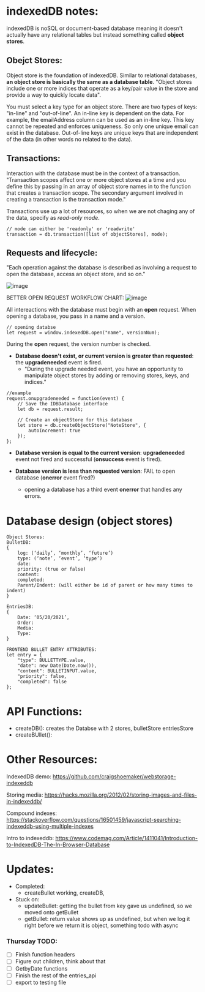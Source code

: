 # indexedDB notes:
indexedDB is noSQL or document-based database meaning it doesn't actually have any relational tables but instead something called **object stores**.

## Obejct Stores:
Object store is the foundation of indexedDB. Similar to relational databases, **an object store is basically the same as a database table**. "Object stores include one or more indices that operate as a key/pair value in the store and provide a way to quickly locate data". 

You must select a key type for an object store. There are two types of keys: "in-line" and "out-of-line". An in-line key is dependent on the data. For example, the emailAddress column can be used as an in-line key. This key cannot be repeated and enforces uniqueness. So only one unique email can exist in the database. Out-of-line keys are unique keys that are independent of the data (in other words no related to the data).

## Transactions:
Interaction with the database must be in the context of a transaction. "Transaction scopes affect one or more object stores at a time and you define this by passing in an array of object store names in to the function that creates a transaction scope. The secondary argument involved in creating a transaction is the transaction mode."

Transactions use up a lot of resources, so when we are not chaging any of the data, specify as *read-only mode*.

~~~
// mode can either be 'readonly' or 'readwrite'
transaction = db.transaction([list of objectStores], mode);
~~~

## Requests and lifecycle:
"Each operation against the database is described as involving a request to open the database, access an object store, and so on."

![image](https://user-images.githubusercontent.com/21044142/118936816-bc49ef80-b901-11eb-9fc3-ca6e110ce1a2.png)

BETTER OPEN REQUEST WORKFLOW CHART:
![image](https://user-images.githubusercontent.com/21044142/118943960-f7035600-b908-11eb-8485-05bd4417fa99.png)

All intereactions with the database must begin with an **open** request. When opening a database, you pass in a name and a version.
~~~
// opening databse
let request = window.indexedDB.open("name", versionNum);
~~~

During the **open** request, the version number is checked.

- **Database doesn't exist, or current version is greater than requested**: the **upgradeneeded** event is fired.
  - "During the upgrade needed event, you have an opportunity to manipulate object stores by adding or removing stores, keys, and indices."

~~~
//example
request.onupgradeneeded = function(event) {
    // Save the IDBDatabase interface
    let db = request.result;

    // Create an objectStore for this database
    let store = db.createObjectStore("NoteStore", {
        autoIncrement: true
    });
};
~~~

- **Database version is equal to the current version**: **upgradeneeded** event not fired and successful (**onsuccess** event is fired).

- **Database version is less than requested version**: FAIL to open database (**onerror** event fired?)
  - opening a database has a third event **onerror** that handles any errors.

# Database design (object stores)
~~~
Object Stores:
BulletDB:
{
    log: (‘daily’, ‘monthly’, ‘future’)
    type: (‘note’, ‘event’, ‘type’)
    date:
    priority: (true or false)
    content: 
    completed:
    Parent/Indent: (will either be id of parent or how many times to indent)
}

EntriesDB:
{
    Date: ‘05/20/2021’,
    Order:
    Media:
    Type: 
}

FRONTEND BULLET ENTRY ATTRIBUTES:
let entry = {
    "type": BULLETTYPE.value,
    "date": new Date(Date.now()),
    "content": BULLETINPUT.value,
    "priority": false,
    "completed": false
};
~~~

# API Functions:

- createDB(): creates the Databse with 2 stores, bulletStore entriesStore
- createBUllet():

# Other Resources:
IndexedDB demo: https://github.com/craigshoemaker/webstorage-indexeddb

Storing media: https://hacks.mozilla.org/2012/02/storing-images-and-files-in-indexeddb/

Compound indexes: https://stackoverflow.com/questions/16501459/javascript-searching-indexeddb-using-multiple-indexes

Intro to indexeddb: https://www.codemag.com/Article/1411041/Introduction-to-IndexedDB-The-In-Browser-Database

# Updates:

- Completed:
  - createBullet working, createDB, 
- Stuck on:
  - updateBullet: getting the bullet from key gave us undefined, so we moved onto getBullet
  - getBullet: return value shows up as undefined, but when we log it right before we return it is object, something todo with async

### Thursday TODO:
- [ ] Finish function headers
- [ ] Figure out children, think about that
- [ ] GetbyDate functions
- [ ] Finish the rest of the entries_api
- [ ] export to testing file